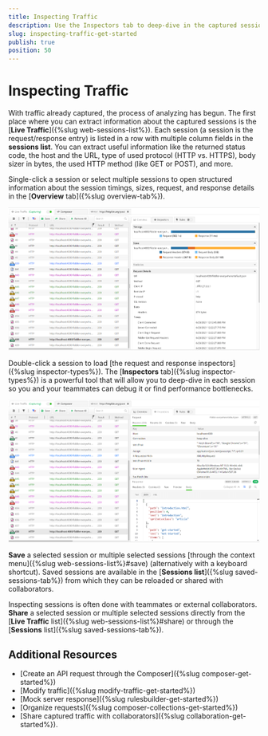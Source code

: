 ```yaml
---
title: Inspecting Traffic
description: Use the Inspectors tab to deep-dive in the captured session's headers and bodies.
slug: inspecting-traffic-get-started
publish: true
position: 50
---
```


# Inspecting Traffic

With traffic already captured, the process of analyzing has begun. The first place where you can extract information about the captured sessions is the [**Live Traffic**]({%slug web-sessions-list%}). Each session (a session is the request/response entry) is listed in a row with multiple column fields in the __sessions list__. You can extract useful information like the returned status code, the host and the URL, type of used protocol (HTTP vs. HTTPS), body sizer in bytes, the used HTTP method (like GET or POST), and more.

Single-click a session or select multiple sessions to open structured information about the session timings, sizes, request, and response details in the [**Overview** tab]({%slug overview-tab%}).

![Live Traffic and session overview](../images/livetraffic/websessions/websessions-list-all-overview.png)

Double-click a session to load [the request and response inspectors]({%slug inspector-types%}). The [**Inspectors** tab]({%slug inspector-types%}) is a powerful tool that will allow you to deep-dive in each session so you and your teammates can debug it or find performance bottlenecks.

![Live Traffic and Inspectors](../images/livetraffic/websessions/websessions-list-all.png)


**Save** a selected session or multiple selected sessions [through the context menu]({%slug web-sessions-list%}#save) (alternatively with a keyboard shortcut). Saved sessions are available in the [**Sessions list**]({%slug saved-sessions-tab%}) from which they can be reloaded or shared with collaborators.

Inspecting sessions is often done with teammates or external collaborators. **Share** a selected session or multiple selected sessions directly from the [__Live Traffic__ list]({%slug web-sessions-list%}#share) or through the [__Sessions__ list]({%slug saved-sessions-tab%}).

## Additional Resources

- [Create an API request through the Composer]({%slug composer-get-started%})
- [Modify traffic]({%slug modify-traffic-get-started%})
- [Mock server response]({%slug rulesbuilder-get-started%})
- [Organize requests]({%slug composer-collections-get-started%})
- [Share captured traffic with collaborators]({%slug collaboration-get-started%}).
